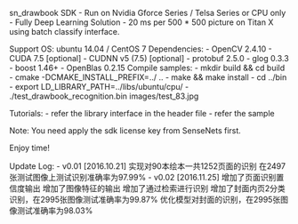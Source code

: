 sn_drawbook SDK
    - Run on Nvidia Gforce Series / Telsa Series or CPU only
    - Fully Deep Learning Solution
    - 20 ms per 500 * 500 picture on Titan X using batch classify interface.

Support OS: ubuntu 14.04 / CentOS 7
Dependencies:
    - OpenCV 2.4.10
    - CUDA 7.5 [optional]
    - CUDNN v5 (7.5) [optional]
    - protobuf 2.5.0
    - glog 0.3.3
    - boost 1.46+
    - OpenBlas 0.2.15
Compile samples:
    - mkdir build && cd build
    - cmake -DCMAKE_INSTALL_PREFIX=../ ..
    - make && make install
    - cd ../bin
    - export LD_LIBRARY_PATH=../libs/ubuntu/cpu/
    - ./test_drawbook_recognition.bin images/test_83.jpg

Tutorials:
    - refer the library interface in the header file
    - refer the sample

Note: You need apply the sdk license key from SenseNets first.

Enjoy time!

Update Log:
	- v0.01 [2016.10.21]
		实现对90本绘本一共1252页面的识别
		在2497张测试图像上测试识别准确率为97.99%
	- v0.02 [2016.11.25]
		增加了页面识别置信度输出
		增加了图像特征的输出
		增加了通过检索进行识别
		增加了封面内页2分类识别，在2995张图像测试准确率为99.87%
		优化模型对封面的识别，在2995张图像测试准确率为98.03%
